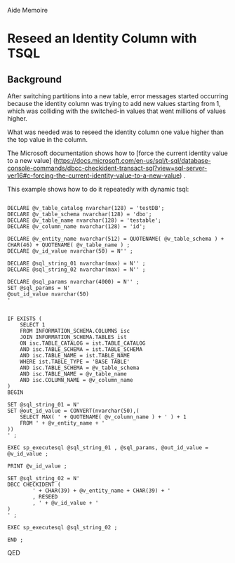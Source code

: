 Aide Memoire 

Reseed an Identity Column with TSQL 
=================================== 

## Background 
After switching partitions into a new table, error messages started occurring because the identity column was trying to add new values starting from 1, which was colliding with the switched-in values that went millions of values higher. 

What was needed was to reseed the identity column one value higher than the top value in the column. 

The Microsoft documentation shows how to [force the current identity value to a new value] (https://docs.microsoft.com/en-us/sql/t-sql/database-console-commands/dbcc-checkident-transact-sql?view=sql-server-ver16#c-forcing-the-current-identity-value-to-a-new-value) .

This example shows how to do it repeatedly with dynamic tsql: 

```tsql 

DECLARE @v_table_catalog nvarchar(128) = 'testDB'; 
DECLARE @v_table_schema nvarchar(128) = 'dbo'; 
DECLARE @v_table_name nvarchar(128) = 'testable'; 
DECLARE @v_column_name nvarchar(128) = 'id'; 

DECLARE @v_entity_name nvarchar(512) = QUOTENAME( @v_table_schema ) + CHAR(46) + QUOTENAME( @v_table_name ) ;
DECLARE @v_id_value nvarchar(50) = N'' ; 

DECLARE @sql_string_01 nvarchar(max) = N'' ;  
DECLARE @sql_string_02 nvarchar(max) = N'' ; 

DECLARE @sql_params nvarchar(4000) = N'' ; 
SET @sql_params = N' 
@out_id_value nvarchar(50)  
' 


IF EXISTS ( 
    SELECT 1 
    FROM INFORMATION_SCHEMA.COLUMNS isc 
    JOIN INFORMATION_SCHEMA.TABLES ist 
    ON isc.TABLE_CATALOG = ist.TABLE_CATALOG 
    AND isc.TABLE_SCHEMA = ist.TABLE_SCHEMA 
    AND isc.TABLE_NAME = ist.TABLE_NAME 
    WHERE ist.TABLE_TYPE = 'BASE TABLE' 
    AND isc.TABLE_SCHEMA = @v_table_schema 
    AND isc.TABLE_NAME = @v_table_name 
    AND isc.COLUMN_NAME = @v_column_name 
) 
BEGIN 

SET @sql_string_01 = N' 
SET @out_id_value = CONVERT(nvarchar(50),(
    SELECT MAX( ' + QUOTENAME( @v_column_name ) + ' ) + 1  
    FROM ' + @v_entity_name + ' 
))  
' ;  

EXEC sp_executesql @sql_string_01 , @sql_params, @out_id_value = @v_id_value ; 

PRINT @v_id_value ; 

SET @sql_string_02 = N' 
DBCC CHECKIDENT ( 
        ' + CHAR(39) + @v_entity_name + CHAR(39) + ' 
        , RESEED 
        , ' + @v_id_value + ' 
)  
' ; 

EXEC sp_executesql @sql_string_02 ; 

END ; 

``` 


QED 